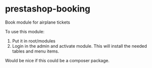 prestashop-booking
==================

Book module for airplane tickets

To use this module:

1. Put it in root/modules
2. Login in the admin and activate module. This will install the needed tables and menu items.


Would be nice if this could be a composer package.
